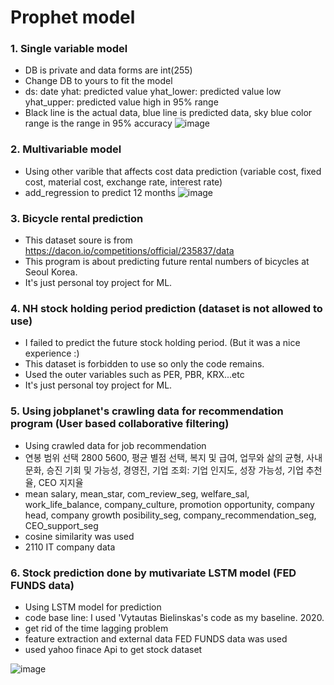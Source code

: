 # Prophet model
### 1. Single variable model
- DB is private and data forms are int(255)
- Change DB to yours to fit the model
- ds: date  yhat: predicted value  yhat_lower: predicted value low  yhat_upper: predicted value high in 95% range
- Black line is the actual data, blue line is predicted data, sky blue color range is the range in 95% accuracy
![image](https://user-images.githubusercontent.com/50603209/131627632-e13152a9-1b76-4b3b-9e6e-08e6cea4804f.png)

### 2. Multivariable model
- Using other varible that affects cost data prediction (variable cost, fixed cost, material cost, exchange rate, interest rate)
- add_regression to predict 12 months
![image](https://user-images.githubusercontent.com/50603209/131627531-30e19baf-50e5-483c-9b38-bf52cb4a116c.png)

### 3. Bicycle rental prediction
* This dataset soure is from https://dacon.io/competitions/official/235837/data
* This program is about predicting future rental numbers of bicycles at Seoul Korea.
* It's just personal toy project for ML.

### 4. NH stock holding period prediction (dataset is not allowed to use)
* I failed to predict the future stock holding period. (But it was a nice experience :)
* This dataset is forbidden to use so only the code remains.
* Used the outer variables such as PER, PBR, KRX...etc
* It's just personal toy project for ML.

### 5. Using jobplanet's crawling data for recommendation program (User based collaborative filtering)
* Using crawled data for job recommendation
* 연봉 범위 선택 2800 5600, 평균 별점 선택, 복지 및 급여, 업무와 삶의 균형, 사내문화, 승진 기회 및 가능성, 경영진, 기업 조회: 기업 인지도, 성장 가능성, 기업 추천율, CEO 지지율
* mean salary, mean_star, com_review_seg, welfare_sal, work_life_balance, company_culture, promotion opportunity, company head, company growth posibility_seg, company_recommendation_seg, CEO_support_seg
* cosine similarity was used
* 2110 IT company data

### 6. Stock prediction done by mutivariate LSTM model (FED FUNDS data)
* Using LSTM model for prediction
* code base line: I used 'Vytautas Bielinskas's code as my baseline. 2020.
* get rid of the time lagging problem
* feature extraction and external data FED FUNDS data was used
* used yahoo finace Api to get stock dataset

![image](https://user-images.githubusercontent.com/50603209/141417239-2e16d0da-aadc-4c8b-bfa1-f989e870f365.png)
